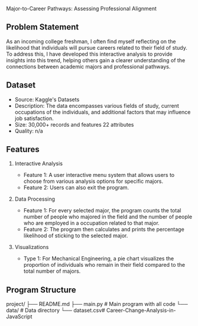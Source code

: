 Major-to-Career Pathways: Assessing Professional Alignment

## Problem Statement
As an incoming college freshman, I often find myself reflecting on the likelihood that individuals will pursue careers related to their field of study. To address this, I have developed this interactive analysis to provide insights into this trend, helping others gain a clearer understanding of the connections between academic majors and professional pathways.

## Dataset
- Source: Kaggle's Datasets
- Description: The data encompasses various fields of study, current occupations of the individuals, and additional factors that   may influence job satisfaction.
- Size: 30,000+ records and features 22 attributes
- Quality: n/a

## Features
1. Interactive Analysis
   - Feature 1: A user interactive menu system that allows users to choose from various analysis options for specific majors.
   - Feature 2: Users can also exit the program.

2. Data Processing
   - Feature 1: For every selected major, the program counts the total number of people who majored in the field and the number of people who are employed in a occupation related to that major.
   - Feature 2: The program then calculates and prints the percentage likelihood of sticking to the selected major.

3. Visualizations
   - Type 1: For Mechanical Engineering, a pie chart visualizes the proportion of individuals who remain in their field compared to the total number of majors.

## Program Structure
project/
├── README.md
├── main.py        # Main program with all code
└── data/          # Data directory
    └── dataset.csv# Career-Change-Analysis-in-JavaScript
